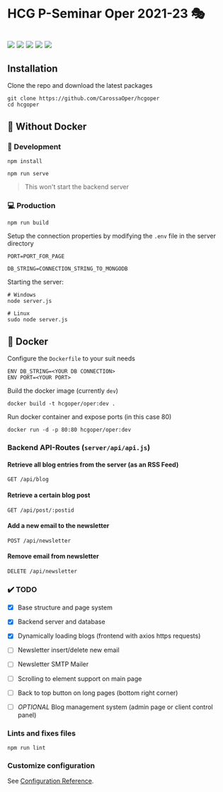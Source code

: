 # HCG P-Seminar Oper 2021-23 🎭

![](https://img.shields.io/badge/Discord-7289DA?style=flat&logo=discord&logoColor=white&link=https://discord.gg/5eX3tJGZ)
![](https://img.shields.io/badge/license-MIT-blue)
![](https://img.shields.io/badge/Maintained%3F-yes-green.svg)
![](https://badgen.net/github/last-commit/CarossaOper/hcgoper)
![](https://badgen.net/github/release/CarossaOper/hcgoper)
---
## Installation
Clone the repo and download the latest packages
```
git clone https://github.com/CarossaOper/hcgoper
cd hcgoper
```

## 🚀 Without Docker
### 📓 Development

```
npm install

npm run serve
```
> This won't start the backend server

### 💻 Production

```
npm run build
```
Setup the connection properties by modifying the `.env` file in the server directory

```
PORT=PORT_FOR_PAGE

DB_STRING=CONNECTION_STRING_TO_MONGODB
```

Starting the server:

```
# Windows
node server.js

# Linux
sudo node server.js
```
## 🐳 Docker

Configure the `Dockerfile` to your suit needs
```
ENV DB_STRING=<YOUR DB CONNECTION>
ENV PORT=<YOUR PORT>
```

Build the docker image (currently `dev`)

```
docker build -t hcgoper/oper:dev .
```

Run docker container and expose ports (in this case 80)

```
docker run -d -p 80:80 hcgoper/oper:dev
```

### Backend API-Routes (`server/api/api.js`)

#### Retrieve all blog entries from the server (as an RSS Feed)

```GET /api/blog```

#### Retrieve a certain blog post
```GET /api/post/:postid```

#### Add a new email to the newsletter

```POST /api/newsletter```

#### Remove email from newsletter

```DELETE /api/newsletter```

### ✔️ TODO

- [x] Base structure and page system
- [x] Backend server and database
- [x] Dynamically loading blogs (frontend with axios https requests)
- [ ] Newsletter insert/delete new email
- [ ] Newsletter SMTP Mailer
- [ ] Scrolling to element support on main page
- [ ] Back to top button on long pages (bottom right corner)
- [ ] *OPTIONAL* Blog management system (admin page or client control panel)


### Lints and fixes files
```
npm run lint
```

### Customize configuration
See [Configuration Reference](https://cli.vuejs.org/config/).